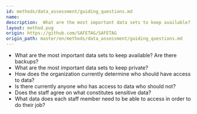 ```yaml
---
id: methods/data_assessment/guiding_questions.md
name: 
description:  What are the most important data sets to keep available? Are there backups? What are the most important data sets to keep private? How does the organization currently determine who should have access to data? Is there currently...
layout: method.pug
origin: https://github.com/SAFETAG/SAFETAG
origin_path: master/en/methods/data_assessment/guiding_questions.md
---
```


* What are the most important data sets to keep available? Are there backups?
* What are the most important data sets to keep private?
* How does the organization currently determine who should have access to data?
* Is there currently anyone who has access to data who should not?
* Does the staff agree on what constitutes sensitive data?
* What data does each staff member need to be able to access in order to do their job?


